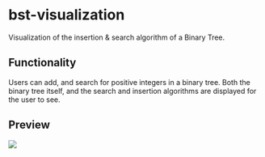 # bst-visualization
Visualization of the insertion &amp; search algorithm of a Binary Tree.

## Functionality
Users can add, and search for positive integers in a binary tree. Both the binary tree itself, and the search and insertion algorithms are displayed for the user to see.

## Preview
![](add.gif)
